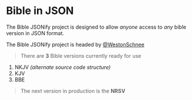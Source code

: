 # Bible in JSON

The Bible JSONify project is designed to allow *anyone* access to *any* bible version in JSON format.

The Bible JSONify project is headed by [@WestonSchnee](https://github.com/ClassicMC-Studios) 

> There are **3** Bible versions currently ready for use

1. NKJV *(alternate source code structure)*
2. KJV
3. BBE

> The next version in production is the **NRSV**

